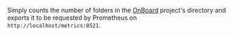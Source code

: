 Simply counts the number of folders in the [OnBoard](https://github.com/hackclub/OnBoard) project's directory and exports it to be requested by Prometheus on `http://localhost/metrics:8521`.